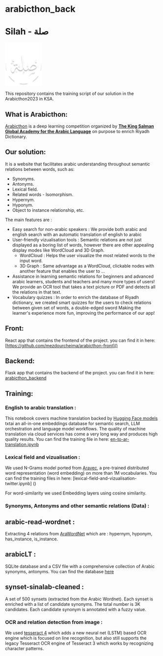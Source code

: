 # arabicthon_back

# Silah - صلة
![Alt Text](Silah.png)



This repository contains the training script of our solution in the Arabicthon2023 in KSA.

## What is Arabicthon:

[Arabicthon](https://arabicthon.ksaa.gov.sa/) is a deep learning competition organized by [**The King Salman Global Academy for the Arabic Language**](https://ksaa.gov.sa/en/homepage/) on purpose to enrich Riyadh Dictionary.

## Our solution:

It is a website that facilitates arabic understanding throughout semantic relations between words, such as:

- Synonyms.
- Antonyms.
- Lexical field.
- Related words - Isomorphism.
- Hypernym.
- Hyponym.
- Object to instance relationship, etc.

The main features are : 

- Easy search for non-arabic speakers : We provide both arabic and english search with an automatic translation of english to arabic
- User-friendly vizualisation tools : Semantic relations are not just displayed as a boring list of words, however there are other appealing display modes like WordCloud and 3D Graph.
     * WordCloud : Helps the user visualize the most related words to the input word.
     * 3D Graph : Same advantage as a WordCloud, clickable nodes with another feature that enables the user to ...
- Assistance in learning semantic relations for beginners and advanced arabic learners, students and teachers and many more types of users! We provide an OCR tool that takes a text picture or PDF and detects all the relations in that text.
- Vocabulary quizzes : In order to enrich the database of Riyadh dictionary, we created smart quizzes for the users to check relations between given set of words, a double-edged sword Making the learner's experience more fun, improving the performance of our app!

## Front:

React app that contains the frontend of the project. you can find it in here: [https://github.com/mezdourcheima/arabicthon-front]()

## Backend:

Flask app that contains the backend of the project. you can find it in here: [arabicthon_backend]()

## Training:

### English to arabic translation :

This notebook covers machine translation backed by [Hugging Face models](https://github.com/neuml/txtai#egg=txtai[pipeline]) txtai an all-in-one embeddings database for semantic search, LLM orchestration and language model workflows. The quality of machine translation via cloud services has come a very long way and produces high quality results. You can find the training file in here: [en-to-ar-translation.ipynb]()


### Lexical field and vizualisation :

We used N-Grams model ported from [Aravec](github.com/bakrianoo/aravec), a pre-trained distributed word representation (word embedding) on more than 1M vocabularies. You can find the training files in here: [lexical-field-and-vizualisation-twitter.ipynb] ()

For word-similarity we used Embedding layers using cosine similarity.


### Synonyms, Antonyms and other semantic relations (Data) :

## arabic-read-wordnet : 

Extracting 4 relations from [AraWordNet](http://globalwordnet.org/resources/arabic-wordnet/) which are : hypernym, hyponym, has_instance, is_instance. 

## arabicLT : 

SQLite database and a CSV file with a comprehensive collection of Arabic synonyms, antonyms. You can find the database [here]()

## synset-sinalab-cleaned : 

A set of 500 synsets (extracted from the Arabic Wordnet). Each synset is enriched with a list of candidate synonyms. The total number is 3K candidates. Each candidate synonym is annotated with a fuzzy value.


### OCR and relation detection from image :

We used [tesseract 4](https://github.com/tesseract-ocr/tesseract) which adds a new neural net (LSTM) based OCR engine which is focused on line recognition, but also still supports the legacy Tesseract OCR engine of Tesseract 3 which works by recognizing character patterns.
